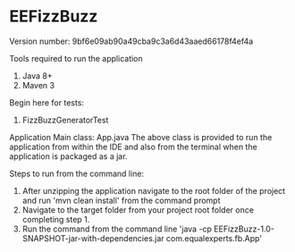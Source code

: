 # EEFizzBuzz
Version number: 9bf6e09ab90a49cba9c3a6d43aaed66178f4ef4a

Tools required to run the application
1. Java 8+
2. Maven 3

Begin here for tests:
1. FizzBuzzGeneratorTest

Application Main class:
App.java
The above class is provided to run the application from within the IDE and also from the terminal when the application is packaged as a jar.

Steps to run from the command line:
1. After unzipping the application navigate to the root folder of the project and run 'mvn clean install' from the command prompt
2. Navigate to the target folder from your project root folder once completing step 1.
3. Run the command from the command line 'java -cp EEFizzBuzz-1.0-SNAPSHOT-jar-with-dependencies.jar com.equalexperts.fb.App'

